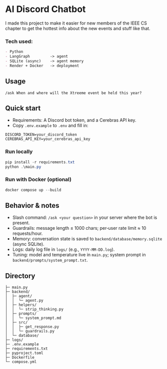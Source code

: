 # AI Discord Chatbot

I made this project to make it easier for new members of the IEEE CS chapter to get the hottest info about the new events and stuff like that.

### Tech used:

```md
- Python
- LangGraph         -> agent
- SQLite (async)    -> agent memory
- Render + Docker   -> deployment
```

## Usage

```text
/ask When and where will the Xtreeme event be held this year?
```

## Quick start

- Requirements: A Discord bot token, and a Cerebras API key.
- Copy `.env.example` to `.env` and fill in:

```env
DISCORD_TOKEN=your_discord_token
CEREBRAS_API_KEY=your_cerebras_api_key
```

### Run locally

```powershell
pip install -r requirements.txt
python .\main.py
```

### Run with Docker (optional)

```powershell
docker compose up --build
```

## Behavior & notes

- Slash command: `/ask <your question>` in your server where the bot is present.
- Guardrails: message length ≤ 1000 chars; per‑user rate limit ≈ 10 requests/hour.
- Memory: conversation state is saved to `backend/database/memory.sqlite` (async SQLite).
- Logs: daily log file in `logs/` (e.g., `YYYY-MM-DD.log`).
- Tuning: model and temperature live in `main.py`; system prompt in `backend/prompts/system_prompt.txt`.

## Directory


```
├─ main.py
├─ backend/
│  ├─ agent/
│  │  └─ agent.py
│  ├─ helpers/
│  │  └─ strip_thinking.py
│  ├─ prompts/
│  │  └─ system_prompt.md
│  ├─ src/
│  │  ├─ get_response.py
│  │  └─ guardrails.py
│  └─ database/
├─ logs/
├─ .env.example
├─ requirements.txt
├─ pyproject.toml
├─ Dockerfile
└─ compose.yml
```